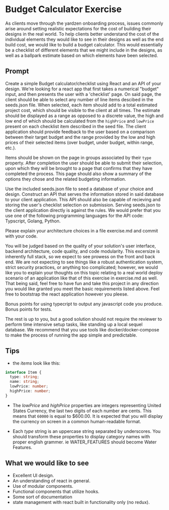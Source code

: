 # Budget Calculator Exercise

As clients move through the yardzen onboarding process, issues commonly arise around setting realistic expectations for the cost of building their designs in the real world. To help clients better understand the cost of the individual elements they would like to see in their designs as well as the end build cost, we would like to build a budget calculator. This would essentially be a checklist of different elements that we might include in the designs, as well as a ballpark estimate based on which elements have been selected.

## Prompt

Create a simple Budget calculator/checklist using React and an API of your design. We're looking for a react app that first takes a numerical "budget" input, and then presents the user with a 'checklist' page. On said page, the client should be able to select any number of line items descibed in the seeds.json file. When selected, each item should add to a total estimated project cost, which should be visible to the client at all times. The estimate should be displayed as a range as opposed to a discrete value, the high and low end of which should be calculated from the `highPrice` and `lowPrice` present on each checklist item described in the seed file. The client application should provide feedback to the user based on a comparison between their target budget and the range provided by the low and high prices of their selected items (over budget, under budget, within range, etc.).

Items should be shown on the page in groups associated by their `type` property. After completion the user should be able to submit their selection, upon which they will be brought to a page that confirms that they have completed the process. This page should also show a summary of the options they chose and the related budgeting information.

Use the included seeds.json file to seed a database of your choice and design. Construct an API that serves the information stored in said database to your client application. This API should also be capable of recieving and storing the user's checklist selection on submission. Serving seeds.json to the client application directly is against the rules. We would prefer that you use one of the following programming languages for the API code: Typscript, Golang, Python.

Please explain your architecture choices in a file exercise.md and commit with your code.

You will be judged based on the quality of your solution's user interface, backend architecture, code quality, and code modularity. This excersize is inherently full stack, so we expect to see prowess on the front and back end. We are not expecting to see things like a robust authentication system, strict security practices, or anything too complicated; however, we would like you to explain your thoughts on this topic relating to a real world deploy scenario of an application like that of this exercise in exercise.md as well. That being said, feel free to have fun and take this project in any direction you would like granted you meet the basic requirements listed above. Feel free to bootstrap the react application however you pleese.

Bonus points for using typecript to output any javascript code you produce.
Bonus points for tests.

The rest is up to you, but a good solution should not require the reviewer to perform time intensive setup tasks, like standing up a local sequel database. We recommend that you use tools like docker/docker-compose to make the process of running the app simple and predictable.

## Tips

- the _items_ look like this:

```typescript
interface Item {
  type: string;
  name: string;
  lowPrice: number;
  highPrice: number;
}
```

- The _lowPrice_ and _highPrice_ properties are integers representing United States Currency, the last two digits of each number are cents. This means that `60000` is equal to \$600.00. It is expected that you will display the currency on screen in a common human-readable format.

- Each _type_ string is an uppercase string separated by underscores. You should transform these properties to display category names with proper english grammer. ie WATER_FEATURES should become Water Features.

## What we would like to see

- Excellent UI design.
- An understanding of react in general.
- Use of modular components.
- Functional components that utilize hooks.
- Some sort of documentation
- state management with react built in functionality only (no redux).
